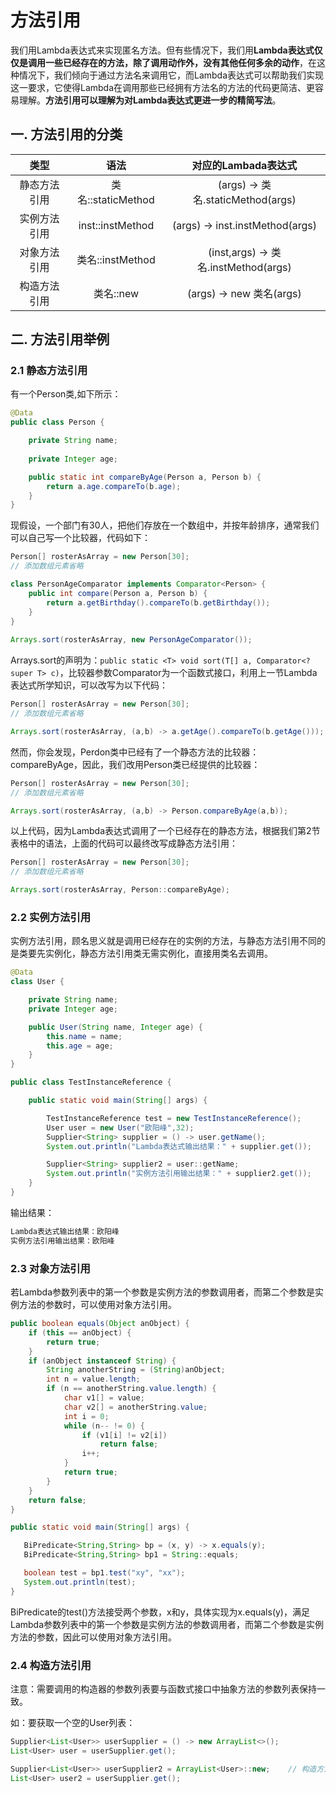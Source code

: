 # 方法引用

我们用Lambda表达式来实现匿名方法。但有些情况下，我们用**Lambda表达式仅仅是调用一些已经存在的方法，除了调用动作外，没有其他任何多余的动作**，在这种情况下，我们倾向于通过方法名来调用它，而Lambda表达式可以帮助我们实现这一要求，它使得Lambda在调用那些已经拥有方法名的方法的代码更简洁、更容易理解。**方法引用可以理解为对Lambda表达式更进一步的精简写法**。

## 一. 方法引用的分类

|     类型     |        语法        |         对应的Lambada表达式          |
| :----------: | :----------------: | :----------------------------------: |
| 静态方法引用 | 类名::staticMethod |  (args) -> 类名.staticMethod(args)   |
| 实例方法引用 |  inst::instMethod  |   (args) -> inst.instMethod(args)    |
| 对象方法引用 |  类名::instMethod  | (inst,args) -> 类名.instMethod(args) |
| 构造方法引用 |     类名::new      |       (args) -> new 类名(args)       |



## 二. 方法引用举例

### 2.1 静态方法引用

有一个Person类,如下所示：

```java
@Data
public class Person {

    private String name;
    
    private Integer age;

    public static int compareByAge(Person a, Person b) {
        return a.age.compareTo(b.age);
    }
}
```

现假设，一个部门有30人，把他们存放在一个数组中，并按年龄排序，通常我们可以自己写一个比较器，代码如下：

```java
Person[] rosterAsArray = new Person[30];
// 添加数组元素省略

class PersonAgeComparator implements Comparator<Person> {
    public int compare(Person a, Person b) {
        return a.getBirthday().compareTo(b.getBirthday());
    }
}
        
Arrays.sort(rosterAsArray, new PersonAgeComparator());
```

Arrays.sort的声明为：`public static <T> void sort(T[] a, Comparator<? super T> c)`，比较器参数Comparator为一个函数式接口，利用上一节Lambda表达式所学知识，可以改写为以下代码：

```java
Person[] rosterAsArray = new Person[30];
// 添加数组元素省略

Arrays.sort(rosterAsArray, (a,b) -> a.getAge().compareTo(b.getAge()));
```

然而，你会发现，Perdon类中已经有了一个静态方法的比较器：compareByAge，因此，我们改用Person类已经提供的比较器：

```java
Person[] rosterAsArray = new Person[30];
// 添加数组元素省略

Arrays.sort(rosterAsArray, (a,b) -> Person.compareByAge(a,b));
```

以上代码，因为Lambda表达式调用了一个已经存在的静态方法，根据我们第2节表格中的语法，上面的代码可以最终改写成静态方法引用：

```java
Person[] rosterAsArray = new Person[30];
// 添加数组元素省略

Arrays.sort(rosterAsArray, Person::compareByAge);
```

### 2.2 实例方法引用

实例方法引用，顾名思义就是调用已经存在的实例的方法，与静态方法引用不同的是类要先实例化，静态方法引用类无需实例化，直接用类名去调用。

```java
@Data
class User {

    private String name;
    private Integer age;

    public User(String name, Integer age) {
        this.name = name;
        this.age = age;
    }
}

public class TestInstanceReference {

    public static void main(String[] args) {

        TestInstanceReference test = new TestInstanceReference();
        User user = new User("欧阳峰",32);
        Supplier<String> supplier = () -> user.getName();
        System.out.println("Lambda表达式输出结果：" + supplier.get());

        Supplier<String> supplier2 = user::getName;
        System.out.println("实例方法引用输出结果：" + supplier2.get());
    }
}
```

输出结果：

```java
Lambda表达式输出结果：欧阳峰
实例方法引用输出结果：欧阳峰
```

### 2.3 对象方法引用

若Lambda参数列表中的第一个参数是实例方法的参数调用者，而第二个参数是实例方法的参数时，可以使用对象方法引用。

```java
public boolean equals(Object anObject) {
    if (this == anObject) {
        return true;
    }
    if (anObject instanceof String) {
        String anotherString = (String)anObject;
        int n = value.length;
        if (n == anotherString.value.length) {
            char v1[] = value;
            char v2[] = anotherString.value;
            int i = 0;
            while (n-- != 0) {
                if (v1[i] != v2[i])
                    return false;
                i++;
            }
            return true;
        }
    }
    return false;
}
```

```java
public static void main(String[] args) {

   BiPredicate<String,String> bp = (x, y) -> x.equals(y);
   BiPredicate<String,String> bp1 = String::equals;

   boolean test = bp1.test("xy", "xx");
   System.out.println(test);
}
```

BiPredicate的test()方法接受两个参数，x和y，具体实现为x.equals(y)，满足Lambda参数列表中的第一个参数是实例方法的参数调用者，而第二个参数是实例方法的参数，因此可以使用对象方法引用。

### 2.4 构造方法引用

注意：需要调用的构造器的参数列表要与函数式接口中抽象方法的参数列表保持一致。

如：要获取一个空的User列表：

```java
Supplier<List<User>> userSupplier = () -> new ArrayList<>();
List<User> user = userSupplier.get();

Supplier<List<User>> userSupplier2 = ArrayList<User>::new;    // 构造方法引用写法
List<User> user2 = userSupplier.get();
```

